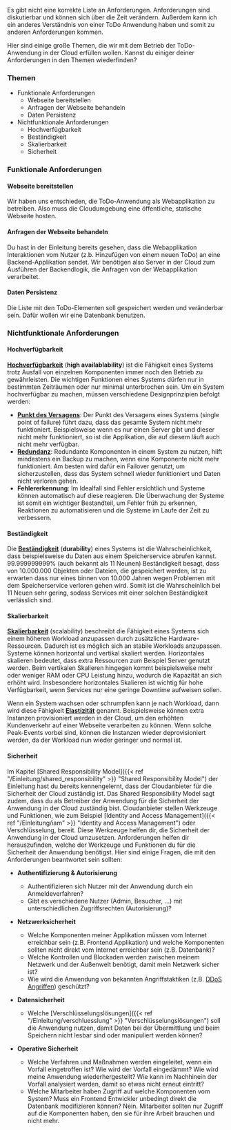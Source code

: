 Es gibt nicht eine korrekte Liste an Anforderungen. Anforderungen sind diskutierbar und können sich über die Zeit verändern. Außerdem kann ich ein anderes Verständnis von einer ToDo Anwendung haben und somit zu anderen Anforderungen kommen.

Hier sind einige große Themen, die wir mit dem Betrieb der ToDo-Anwendung in der Cloud erfüllen wollen. Kannst du einiger deiner Anforderungen in den Themen wiederfinden?

### Themen
- Funktionale Anforderungen
  - Webseite bereitstellen
  - Anfragen der Webseite behandeln
  - Daten Persistenz
- Nichtfunktionale Anforderungen
  - Hochverfügbarkeit
  - Beständigkeit
  - Skalierbarkeit
  - Sicherheit

### Funktionale Anforderungen
#### Webseite bereitstellen
Wir haben uns entschieden, die ToDo-Anwendung als Webapplikation zu betreiben. Also muss die Cloudumgebung eine öffentliche, statische Webseite hosten.

#### Anfragen der Webseite behandeln
Du hast in der Einleitung bereits gesehen, dass die Webapplikation Interaktionen vom Nutzer (z.b. Hinzufügen von einem neuen ToDo) an eine Backend-Applikation sendet. Wir benötigen also Server in der Cloud zum Ausführen der Backendlogik, die Anfragen von der Webapplikation verarbeitet.

#### Daten Persistenz
Die Liste mit den ToDo-Elementen soll gespeichert werden und veränderbar sein. Dafür wollen wir eine Datenbank benutzen.

### Nichtfunktionale Anforderungen
#### Hochverfügbarkeit
**[Hochverfügbarkeit](https://de.wikipedia.org/wiki/Hochverf%C3%BCgbarkeit)** (**high availablability**) ist die Fähigkeit eines Systems trotz Ausfall von einzelnen Komponenten immer noch den Betrieb zu gewährleisten. Die wichtigen Funktionen eines Systems dürfen nur in bestimmten Zeiträumen oder nur minimal unterbrochen sein. Um ein System hochverfügbar zu machen, müssen verschiedene Designprinzipien befolgt werden:
-	**[Punkt des Versagens](https://de.wikipedia.org/wiki/Single_Point_of_Failure)**: Der Punkt des Versagens eines Systems (single point of failure) führt dazu, dass das gesamte System nicht mehr funktioniert. Beispielsweise wenn es nur einen Server gibt und dieser nicht mehr funktioniert, so ist die Applikation, die auf diesem läuft auch nicht mehr verfügbar. 
-	**[Redundanz](https://de.wikipedia.org/wiki/Redundanz_(Technik))**: Redundante Komponenten in einem System zu nutzen, hilft mindestens ein Backup zu machen, wenn eine Komponente nicht mehr funktioniert. Am besten wird dafür ein Failover genutzt, um sicherzustellen, dass das System schnell wieder funktioniert und Daten nicht verloren gehen.
-   **Fehlererkennung**: Im Idealfall sind Fehler ersichtlich und Systeme können automatisch auf diese reagieren. Die Überwachung der Systeme ist somit ein wichtiger Bestandteil, um Fehler früh zu erkennen, Reaktionen zu automatisieren und die Systeme im Laufe der Zeit zu verbessern.

#### Beständigkeit
Die **[Beständigkeit](https://www.presidio.com/understanding-scope-durability-of-data-on-aws/)** (**durability**) eines Systems ist die Wahrscheinlichkeit, dass beispielsweise du Daten aus einem Speicherservice abrufen kannst. 99.999999999% (auch bekannt als 11 Neunen) Beständigkeit besagt, dass von 10.000.000 Objekten oder Dateien, die gespeichert werden, ist zu erwarten dass nur eines binnen von 10.000 Jahren wegen Problemen mit dem Speicherservice verloren gehen wird. Somit ist die Wahrscheinlich bei 11 Neuen sehr gering, sodass Services mit einer solchen Beständigkeit verlässlich sind.

#### Skalierbarkeit
**[Skalierbarkeit](https://de.wikipedia.org/wiki/Skalierbarkeit)** (scalability) beschreibt die Fähigkeit eines Systems sich einem höheren Workload anzupassen durch zusätzliche Hardware-Ressourcen. Dadurch ist es möglich sich an stabile Workloads anzupassen. Systeme können horizontal und vertikal skaliert werden. Horizontales skalieren bedeutet, dass extra Ressourcen zum Beispiel Server genutzt werden. Beim vertikalen Skalieren hingegen kommt beispielsweise mehr oder weniger RAM oder CPU Leistung hinzu, wodurch die Kapazität an sich erhöht wird. Insbesondere horizontales Skalieren ist wichtig für hohe Verfügbarkeit, wenn Services nur eine geringe Downtime aufweisen sollen.

Wenn ein System wachsen oder schrumpfen kann je nach Workload, dann wird diese Fähigkeit **[Elastizität](https://www.betriebswirtschaft-lernen.net/erklaerung/cloud-elastizitaet/)** genannt. Beispielsweise können extra Instanzen provisioniert werden in der Cloud, um den erhöhten Kundenverkehr auf einer Webseite verarbeiten zu können. Wenn solche Peak-Events vorbei sind, können die Instanzen wieder deprovisioniert werden, da der Workload nun wieder geringer und normal ist.

#### Sicherheit
Im Kapitel [Shared Responsibility Model]({{< ref "/Einleitung/shared_responsibility" >}} "Shared Responsibility Model") der Einleitung hast du bereits kennengelernt, dass der Cloudanbieter für die Sicherheit der Cloud zuständig ist. Das Shared Responsibility Model sagt zudem, dass du als Betreiber der Anwendung für die Sicherheit der Anwendung in der Cloud zuständig bist. Cloudanbieter stellen Werkzeuge und Funktionen, wie zum Beispiel [Identity and Access Management]({{< ref "/Einleitung/iam" >}} "Identity and Access Management") oder Verschlüsselung, bereit. Diese Werkzeuge helfen dir, die Sicherheit der Anwendung in der Cloud umzusetzen. 
Anforderungen helfen dir herauszufinden, welche der Werkzeuge und Funktionen du für die Sicherheit der Anwendung benötigst. Hier sind einige Fragen, die mit den Anforderungen beantwortet sein sollten:
- **Authentifizierung & Autorisierung**
  - Authentifizieren sich Nutzer mit der Anwendung durch ein Anmeldeverfahren?
  - Gibt es verschiedene Nutzer (Admin, Besucher, ...) mit unterschiedlichen Zugriffsrechten (Autorisierung)?
- **Netzwerksicherheit**
  - Welche Komponenten meiner Applikation müssen vom Internet erreichbar sein (z.B. Frontend Applikation) und welche Komponenten sollten nicht direkt vom Internet erreichbar sein (z.B. Datenbank)?
  - Welche Kontrollen und Blockaden werden zwischen meinem Netzwerk und der Außenwelt benötigt, damit mein Netzwerk sicher ist?
  - Wie wird die Anwendung von bekannten Angriffstaktiken (z.B. [DDoS Angriffen](https://de.wikipedia.org/wiki/Denial_of_Service)) geschützt?
- **Datensicherheit**
  - Welche [Verschlüsselungslösungen]({{< ref "/Einleitung/verschluesslung" >}} "Verschlüsselungslösungen") soll die Anwendung nutzen, damit Daten bei der Übermittlung und beim Speichern nicht lesbar sind oder manipuliert werden können?

- **Operative Sicherheit**
  - Welche Verfahren und Maßnahmen werden eingeleitet, wenn ein Vorfall eingetroffen ist? Wie wird der Vorfall eingedämmt? Wie wird meine Anwendung wiederhergestellt? Wie kann im Nachhinein der Vorfall analysiert werden, damit so etwas nicht erneut eintritt?
  - Welche Mitarbeiter haben Zugriff auf welche Komponenten vom System? Muss ein Frontend Entwickler unbedingt direkt die Datenbank modifizieren können? Nein. Mitarbeiter sollten nur Zugriff auf die Komponenten haben, den sie für ihre Arbeit brauchen und nicht mehr.